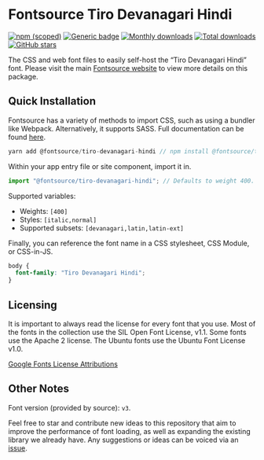 # Fontsource Tiro Devanagari Hindi

[![npm (scoped)](https://img.shields.io/npm/v/@fontsource/tiro-devanagari-hindi?color=brightgreen)](https://www.npmjs.com/package/@fontsource/tiro-devanagari-hindi) [![Generic badge](https://img.shields.io/badge/fontsource-passing-brightgreen)](https://github.com/fontsource/fontsource) [![Monthly downloads](https://badgen.net/npm/dm/@fontsource/tiro-devanagari-hindi)](https://github.com/fontsource/fontsource) [![Total downloads](https://badgen.net/npm/dt/@fontsource/tiro-devanagari-hindi)](https://github.com/fontsource/fontsource) [![GitHub stars](https://img.shields.io/github/stars/fontsource/fontsource.svg?style=social&label=Star)](https://github.com/fontsource/fontsource/stargazers)

The CSS and web font files to easily self-host the “Tiro Devanagari Hindi” font. Please visit the main [Fontsource website](https://fontsource.org/fonts/tiro-devanagari-hindi) to view more details on this package.

## Quick Installation

Fontsource has a variety of methods to import CSS, such as using a bundler like Webpack. Alternatively, it supports SASS. Full documentation can be found [here](https://fontsource.org/docs/introduction).

```javascript
yarn add @fontsource/tiro-devanagari-hindi // npm install @fontsource/tiro-devanagari-hindi
```

Within your app entry file or site component, import it in.

```javascript
import "@fontsource/tiro-devanagari-hindi"; // Defaults to weight 400.
```

Supported variables:

- Weights: `[400]`
- Styles: `[italic,normal]`
- Supported subsets: `[devanagari,latin,latin-ext]`

Finally, you can reference the font name in a CSS stylesheet, CSS Module, or CSS-in-JS.

```css
body {
  font-family: "Tiro Devanagari Hindi";
}
```

## Licensing

It is important to always read the license for every font that you use.
Most of the fonts in the collection use the SIL Open Font License, v1.1. Some fonts use the Apache 2 license. The Ubuntu fonts use the Ubuntu Font License v1.0.

[Google Fonts License Attributions](https://fonts.google.com/attribution)

## Other Notes

Font version (provided by source): `v3`.

Feel free to star and contribute new ideas to this repository that aim to improve the performance of font loading, as well as expanding the existing library we already have. Any suggestions or ideas can be voiced via an [issue](https://github.com/fontsource/fontsource/issues).
